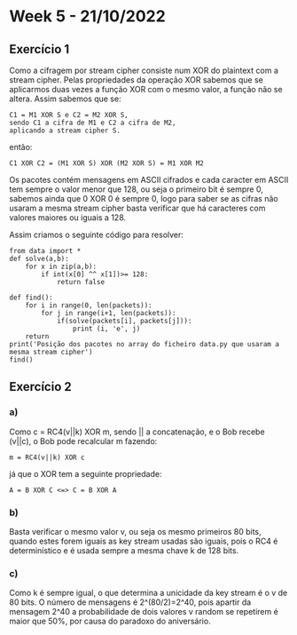 # Week 5 - 21/10/2022
## Exercício 1

Como a cifragem por stream cipher consiste num XOR do plaintext com a stream cipher. Pelas propriedades da operação XOR sabemos que se aplicarmos duas vezes a função XOR com o mesmo valor, a função não se altera. 
Assim sabemos que se:

```
C1 = M1 XOR S e C2 = M2 XOR S,
sendo C1 a cifra de M1 e C2 a cifra de M2, 
aplicando a stream cipher S.
```
então:

```
C1 XOR C2 = (M1 XOR S) XOR (M2 XOR S) = M1 XOR M2
```


Os pacotes contém mensagens em ASCII cifrados e cada caracter em ASCII tem sempre o valor menor que 128, ou seja o primeiro bit é sempre 0, sabemos ainda que 0 XOR 0 é sempre 0, logo para saber se as cifras não usaram a mesma stream cipher basta verificar que há caracteres com valores maiores ou iguais a 128.

Assim criamos o seguinte código para resolver:


```
from data import *
def solve(a,b):
    for x in zip(a,b):
        if int(x[0] ^^ x[1])>= 128:
            return false
    
def find():
    for i in range(0, len(packets)):
        for j in range(i+1, len(packets)):
            if(solve(packets[i], packets[j])):
                print (i, 'e', j)
    return 
print('Posição dos pacotes no array do ficheiro data.py que usaram a mesma stream cipher')   
find()    
```


## Exercício 2
### a)
Como c = RC4(v||k) XOR m, sendo || a concatenação, e o Bob recebe (v||c), o Bob pode recalcular m fazendo:

```
m = RC4(v||k) XOR c
```
já que o XOR tem a seguinte propriedade:

```
A = B XOR C <=> C = B XOR A
```
### b)
Basta verificar o mesmo valor v, ou seja os mesmo primeiros 80 bits, quando estes forem iguais as key stream usadas são iguais, pois o RC4 é determinístico e é usada sempre a mesma chave k de 128 bits.
### c)
Como k é sempre igual, o que determina a unicidade da key stream é o v de 80 bits.
O número de mensagens é 2^(80/2)=2^40, pois apartir da mensagem 2^40 a probabilidade de dois valores v random se repetirem é maior que 50%, por causa do paradoxo do aniversário.











